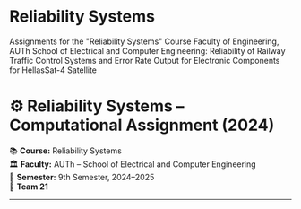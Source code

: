 # Reliability Systems
Assignments for the "Reliability Systems" Course Faculty of Engineering, AUTh School of Electrical and Computer Engineering: Reliability of Railway Traffic Control Systems and  Error Rate Output for Electronic Components for HellasSat-4 Satellite

# ⚙️ Reliability Systems – Computational Assignment (2024)

📚 **Course:** Reliability Systems                                              
🏛️ **Faculty:** AUTh – School of Electrical and Computer Engineering  
📅 **Semester:** 9th Semester, 2024–2025  
👥 **Team 21**  

---
